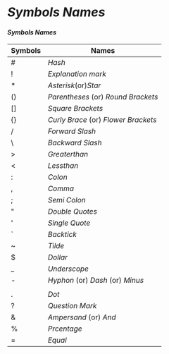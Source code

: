 # *Symbols Names*

#### *Symbols Names*

| Symbols | Names |
| ---     | ---   |
| #       | *Hash* |
|!        | *Explanation mark*|
| *       |  *Asterisk*(or)*Star*|
| ()      | *Parentheses* (or) *Round Brackets*|
| []      |  *Square Brackets*|
| {}      |  *Curly Brace* (or) *Flower Brackets* |
| /       |  *Forward Slash*|
| \       |  *Backward Slash*|
| >       |  *Greaterthan* |
| <       |   *Lessthan*    |
|  :      |    *Colon*      |
| ,       |     *Comma*     |
|  ;      |     *Semi Colon*|
|  "      |    *Double Quotes*|
|  '      |    *Single Quote*  |
| `       |    *Backtick*    |
| ~       |   *Tilde*        |
| $       |    *Dollar*      |
| _      |    *Underscope*   |
|  -     |    *Hyphon* (or) *Dash* (or) *Minus*|
|   |    |    *Pipe*        |
| .      |     *Dot*       |
|  ?     |     *Question Mark* |
|  &     |    *Ampersand* (or) *And* |
| %      |    *Prcentage*|
| =      |   *Equal*    |
